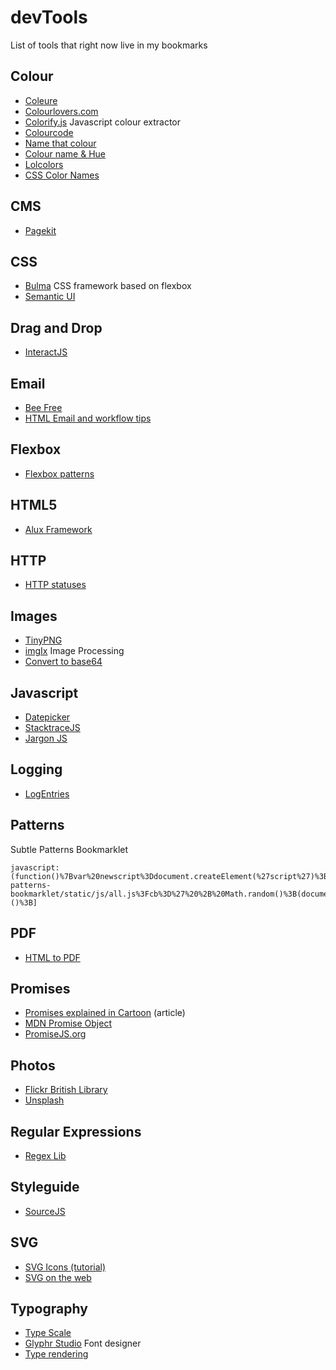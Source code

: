 # devTools
List of tools that right now live in my bookmarks


## Colour

- [Coleure](https://www.coleure.com)
- [Colourlovers.com](http://www.colourlovers.com)
- [Colorify.js](http://colorify.rocks) Javascript colour extractor
- [Colourcode](http://www.colourco.de)
- [Name that colour](http://chir.ag/projects/name-that-color)
- [Colour name & Hue](http://www.color-blindness.com/color-name-hue)
- [Lolcolors](http://www.lolcolors.com)
- [CSS Color Names](http://www.colors.commutercreative.com/grid)


## CMS

- [Pagekit](https://pagekit.com)

## CSS

- [Bulma](http://bulma.io) CSS framework based on flexbox
- [Semantic UI](http://semantic-ui.com)

## Drag and Drop

- [InteractJS](http://interactjs.io)

## Email

- [Bee Free](https://beefree.io)
- [HTML Email and workflow tips](http://blog.mailgun.com/building-html-email-and-workflow-tips)

## Flexbox

- [Flexbox patterns](http://www.flexboxpatterns.com/home)

## HTML5

- [Alux Framework](afmarchetti.github.io/alux)

## HTTP

- [HTTP statuses](https://httpstatuses.com)


## Images

- [TinyPNG](https://tinypng.com)
- [imgIx](https://www.imgix.com) Image Processing
- [Convert to base64](https://www.base64-image.de)

## Javascript

- [Datepicker](http://dbushell.github.io/Pikaday)
- [StacktraceJS](http://www.stacktracejs.com)
- [Jargon JS](http://jargon.js.org)

## Logging

- [LogEntries](https://logentries.com)

## Patterns

Subtle Patterns Bookmarklet
```
javascript:(function()%7Bvar%20newscript%3Ddocument.createElement(%27script%27)%3Bnewscript.type%3D%27text/javascript%27%3Bnewscript.async%3Dtrue%3Bnewscript.src%3D%27https://d2ueh8f0j2xol3.cloudfront.net/subtle-patterns-bookmarklet/static/js/all.js%3Fcb%3D%27%20%2B%20Math.random()%3B(document.getElementsByTagName(%27head%27)%5B0%5D%7C%7Cdocument.getElementsByTagName(%27body%27)%5B0%5D).appendChild(newscript)%3B%7D)()%3B]
```

## PDF

- [HTML to PDF](http://www.athenapdf.com)


## Promises

- [Promises explained in Cartoon](http://andyshora.com/promises-angularjs-explained-as-cartoon.html) (article)
- [MDN Promise Object](https://developer.mozilla.org/en-US/docs/Web/JavaScript/Reference/Global_Objects/Promise)
- [PromiseJS.org](https://www.promisejs.org)

## Photos

- [Flickr British Library](https://www.flickr.com/photos/britishlibrary)
- [Unsplash](https://unsplash.com)

## Regular Expressions

- [Regex Lib](http://regexlib.com)

## Styleguide

- [SourceJS](https://sourcejs.com)

## SVG

- [SVG Icons (tutorial)](http://fvsch.com/code/svg-icons/how-to)
- [SVG on the web](https://svgontheweb.com)

## Typography

- [Type Scale](http://type-scale.com)
- [Glyphr Studio](http://glyphrstudio.com) Font designer
- [Type rendering](http://typerendering.com)

